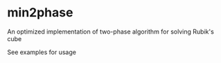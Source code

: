 # min2phase
An optimized implementation of two-phase algorithm for solving Rubik's cube

See examples for usage
